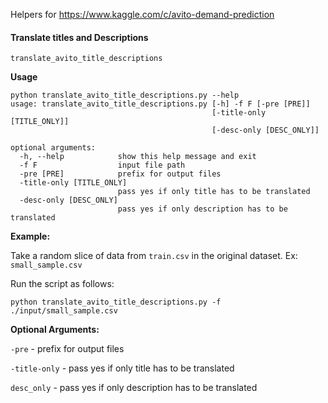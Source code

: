 Helpers for https://www.kaggle.com/c/avito-demand-prediction

#### Translate titles and Descriptions

`translate_avito_title_descriptions`

**Usage**

```
python translate_avito_title_descriptions.py --help
usage: translate_avito_title_descriptions.py [-h] -f F [-pre [PRE]]
                                             [-title-only [TITLE_ONLY]]
                                             [-desc-only [DESC_ONLY]]

optional arguments:
  -h, --help            show this help message and exit
  -f F                  input file path
  -pre [PRE]            prefix for output files
  -title-only [TITLE_ONLY]
                        pass yes if only title has to be translated
  -desc-only [DESC_ONLY]
                        pass yes if only description has to be translated
```

**Example:**

Take a random slice of data from `train.csv` in the original dataset. Ex: `small_sample.csv`

Run the script as follows:

```
python translate_avito_title_descriptions.py -f ./input/small_sample.csv
```

**Optional Arguments:**

`-pre` - prefix for output files

`-title-only` - pass yes if only title has to be translated

`desc_only` - pass yes if only description has to be translated